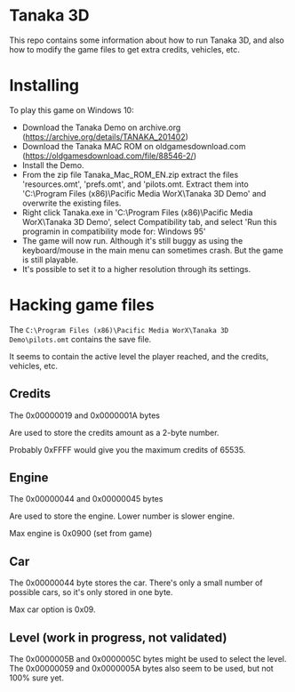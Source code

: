 # Tanaka 3D

This repo contains some information about how to run Tanaka 3D,
and also how to modify the game files to get extra credits,
vehicles, etc.

# Installing

To play this game on Windows 10:
- Download the Tanaka Demo on archive.org (https://archive.org/details/TANAKA_201402)
- Download the Tanaka MAC ROM on oldgamesdownload.com (https://oldgamesdownload.com/file/88546-2/)
- Install the Demo.
- From the zip file Tanaka_Mac_ROM_EN.zip extract the files 'resources.omt', 'prefs.omt', and 'pilots.omt. Extract them into 'C:\Program Files (x86)\Pacific Media WorX\Tanaka 3D Demo' and overwrite the existing files.
- Right click Tanaka.exe in 'C:\Program Files (x86)\Pacific Media WorX\Tanaka 3D Demo', select Compatibility tab, and select 'Run this programin in compatibility mode for: Windows 95'
- The game will now run. Although it's still buggy as using the keyboard/mouse in the main menu can sometimes crash. But the game is still playable.
- It's possible to set it to a higher resolution through its settings.

# Hacking game files

The `C:\Program Files (x86)\Pacific Media WorX\Tanaka 3D Demo\pilots.omt` contains the save file.

It seems to contain the active level the player reached, and the credits, vehicles, etc.

## Credits

The 0x00000019 and
    0x0000001A bytes

Are used to store the credits amount
as a 2-byte number.

Probably 0xFFFF would give you
the maximum credits of 65535.

## Engine

The 0x00000044 and
    0x00000045 bytes

Are used to store the engine.
Lower number is slower engine.

Max engine is 0x0900 (set from game)

## Car

The 0x00000044 byte stores the car.
There's only a small number of possible cars,
so it's only stored in one byte.

Max car option is 0x09.

## Level (work in progress, not validated)

The 0x0000005B and 0x0000005C bytes might be used to select the level.
The 0x00000059 and 0x0000005A bytes also seem to be used, but not 100% sure yet.
